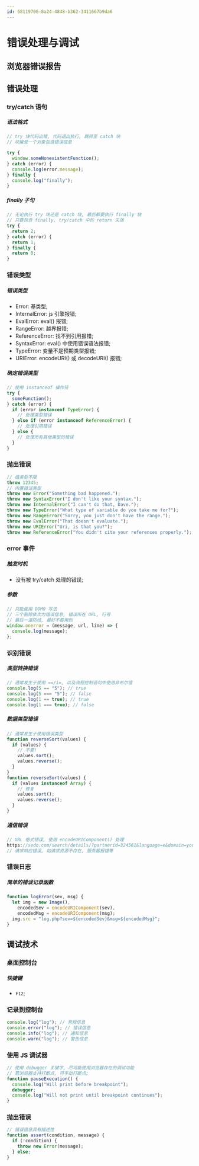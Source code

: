 ```yaml
---
id: 68119706-8a24-4848-b362-3411667b9da6
---
```


# 错误处理与调试

## 浏览器错误报告

## 错误处理

### try/catch 语句

##### 语法格式

```typescript
// try 块代码出错, 代码退出执行, 跳转至 catch 块
// 块接受一个对象包含错误信息

try {
  window.someNonexistentFunction();
} catch (error) {
  console.log(error.message);
} finally {
  console.log("finally");
}
```

##### finally 子句

```typescript
// 无论执行 try 块还是 catch 块, 最后都要执行 finally 块
// 只要包含 finally, try/catch 中的 return 失效
try {
  return 2;
} catch (error) {
  return 1;
} finally {
  return 0;
}
```

### 错误类型

##### 错误类型

- Error: 基类型;
- InternalError: js 引擎报错;
- EvalError: eval() 报错;
- RangeError: 越界报错;
- ReferenceError: 找不到引用报错;
- SyntaxError: eval() 中使用错误语法报错;
- TypeError: 变量不是预期类型报错;
- URIError: encodeURI() 或 decodeURI() 报错;

##### 确定错误类型

```typescript
// 使用 instanceof 操作符
try {
  someFunction();
} catch (error) {
  if (error instanceof TypeError) {
    // 处理类型错误
  } else if (error instanceof ReferenceError) {
    // 处理引用错误
  } else {
    // 处理所有其他类型的错误
  }
}
```

### 抛出错误

```typescript
// 值类型不限
throw 12345;
// 内置错误类型
throw new Error("Something bad happened.");
throw new SyntaxError("I don't like your syntax.");
throw new InternalError("I can't do that, Dave.");
throw new TypeError("What type of variable do you take me for?");
throw new RangeError("Sorry, you just don't have the range.");
throw new EvalError("That doesn't evaluate.");
throw new URIError("Uri, is that you?");
throw new ReferenceError("You didn't cite your references properly.");
```

### error 事件

##### 触发时机

- 没有被 try/catch 处理的错误;

##### 参数

```typescript
// 只能使用 DOM0 写法
// 三个删除依次为错误信息, 错误所在 URL, 行号
// 最后一道防线, 最好不要用到
window.onerror = (message, url, line) => {
  console.log(message);
};
```

### 识别错误

##### 类型转换错误

```typescript
// 通常发生于使用 ==/i=, 以及流程控制语句中使用非布尔值
console.log(5 == "5"); // true
console.log(5 === "5"); // false
console.log(1 == true); // true
console.log(1 === true); // false
```

##### 数据类型错误

```typescript
// 通常发生于使用错误类型
function reverseSort(values) {
  if (values) {
    // 不要! 
    values.sort();
    values.reverse();
  }
}
function reverseSort(values) {
  if (values instanceof Array) {
    // 修复
    values.sort();
    values.reverse();
  }
}
```

##### 通信错误

```typescript
// URL 格式错误, 使用 encodeURIComponent() 处理
https://sedo.com/search/details/?partnerid=324561&language=e&domain=yourdomain.com&origin=sales_lander_2&utm_medium=Parking&utm_campaign=offerpage
// 请求响应错误, 如请求资源不存在, 服务器报错等
```

### 错误日志

##### 简单的错误记录函数

```typescript
function logError(sev, msg) {
  let img = new Image(),
    encodedSev = encodeURIComponent(sev),
    encodedMsg = encodeURIComponent(msg);
  img.src = "log.php?sev=${encodedSev}&msg=${encodedMsg}";
}
```

## 调试技术

### 桌面控制台

##### 快捷键

- `F12`;

### 记录到控制台

```typescript
console.log("log"); // 常规信息
console.error("log"); // 错误信息
console.info("log"); // 通知信息
console.warn("log"); // 警告信息
```

### 使用 JS 调试器

```typescript
// 使用 debugger 关键字, 尽可能使用浏览器存在的调试功能
// 若浏览器支持打断点, 可手动打断点;
function pauseExecution() {
  console.log("Will print before breakpoint");
  debugger;
  console.log("Will not print until breakpoint continues");
}
```

### 抛出错误

```typescript
// 错误信息具有描述性
function assert(condition, message) {
  if (!condition) {
    throw new Error(message);
  } else;
}
```
